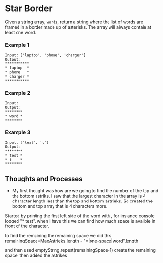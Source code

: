 # Star Border

Given a string array, `words`, return a string where the list of words are framed in a border made up of asterisks. The array will always contain at least one word.

### **Example 1**

```
Input: ['laptop', 'phone', 'charger']
Output:
***********
* laptop  *
* phone   *
* charger *
***********

```

### **Example 2**

```
Input:
Output:
********
* word *
********

```

### **Example 3**

```
Input: ['test', 't']
Output:
********
* test *
* t    *
********

```

## Thoughts and Processes
- My first thought was how are we going to find 
the number of the top and the bottom astriks.
I saw that the largest character in the array is 4 character length less than the top and bottom astrieks. So created the bottom and top array that is 4 characters more.

Started by printing the first left side of the word with ,
for instance console logged "* test". when I have this we can find how much space is availble in front of the character.

to find the remaining the remaining space we did this  
remainingSpace=MaxAstrieks.length - "*|one-space|word".length

and then used emptyString.repeat(remainingSpace-1) create the remaining space.
then added the astrikes

